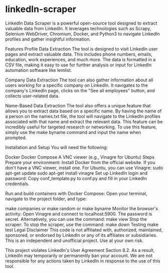 # linkedIn-scraper
LinkedIn Data Scraper is a powerful open-source tool designed to extract valuable data from LinkedIn. It leverages technologies such as Scrapy, Selenium WebDriver, Chromium, Docker, and Python3 to navigate LinkedIn profiles and gather insightful information.

Features
Profile Data Extraction
The tool is designed to visit LinkedIn user pages and extract valuable data. This includes phone numbers, emails, education, work experiences, and much more. The data is formatted in a CSV file, making it easy to use for further analysis or input for LinkedIn automation software like lemlist.

Company Data Extraction
The tool can also gather information about all users working for a specific company on LinkedIn. It navigates to the company's LinkedIn page, clicks on the "See all employees" button, and collects user-related data.

Name-Based Data Extraction
The tool also offers a unique feature that allows you to extract data based on a specific name. By having the name of a person on the names.txt file, the tool will navigate to the LinkedIn profiles associated with that name and extract the relevant data. This feature can be incredibly useful for targeted research or networking. To use this feature, simply use the make byname command and input the name when prompted.

Installation and Setup
You will need the following:

Docker
Docker Compose
A VNC viewer (e.g., Vinagre for Ubuntu)
Steps
Prepare your environment: Install Docker from the official website. If you don't have a VNC viewer, install one. For Ubuntu, you can use Vinagre:
sudo apt-get update
sudo apt-get install vinagre
Set up LinkedIn login and password: Copy conf_template.py to conf.py and fill in your LinkedIn credentials.

Run and build containers with Docker Compose: Open your terminal, navigate to the project folder, and type:

make companies
or
make random
or
make byname
Monitor the browser's activity: Open Vinagre and connect to localhost:5900. The password is secret. Alternatively, you can use the command:
make view
Stop the scraper: To stop the scraper, use the command:
make down
Testing
make test
Legal Disclaimer
This code is not affiliated with, authorized, maintained, sponsored, or endorsed by LinkedIn or any of its affiliates or subsidiaries. This is an independent and unofficial project. Use at your own risk.

This project violates LinkedIn's User Agreement Section 8.2. As a result, LinkedIn may temporarily or permanently ban your account. We are not responsible for any actions taken by LinkedIn in response to the use of this tool.


